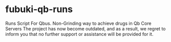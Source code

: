 # fubuki-qb-runs
Runs Script For Qbus. Non-Grinding way to achieve drugs in Qb Core Servers
The project has now become outdated, and as a result, we regret to inform you that no further support or assistance will be provided for it.
